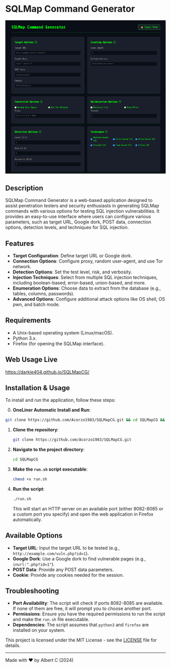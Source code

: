 # SQLMap Command Generator
<img alt="SQLMap Command Generator By Darkie" src="image_sqlmapcg.png"> </img>

## Description

SQLMap Command Generator is a web-based application designed to assist penetration testers and security enthusiasts in generating SQLMap commands with various options for testing SQL injection vulnerabilities. It provides an easy-to-use interface where users can configure various parameters, such as target URL, Google dork, POST data, connection options, detection levels, and techniques for SQL injection.

## Features

- **Target Configuration**: Define target URL or Google dork.
- **Connection Options**: Configure proxy, random user-agent, and use Tor network.
- **Detection Options**: Set the test level, risk, and verbosity.
- **Injection Techniques**: Select from multiple SQL injection techniques, including boolean-based, error-based, union-based, and more.
- **Enumeration Options**: Choose data to extract from the database (e.g., tables, columns, passwords).
- **Advanced Options**: Configure additional attack options like OS shell, OS pwn, and batch mode.

## Requirements

- A Unix-based operating system (Linux/macOS).
- Python 3.x.
- Firefox (for opening the SQLMap interface).


## Web Usage Live

https://darkie404.github.io/SQLMapCG/


## Installation & Usage

To install and run the application, follow these steps:

0. **OneLiner Automatic Install and Run**:

```bash
git clone https://github.com/Acorzo1983/SQLMapCG.git && cd SQLMapCG && chmod +x run.sh && ./run.sh
```

1. **Clone the repository**:

   ```bash
   git clone https://github.com/Acorzo1983/SQLMapCG.git
   ```

2. **Navigate to the project directory**:

   ```bash
   cd SQLMapCG
   ```

3. **Make the `run.sh` script executable**:

   ```bash
   chmod +x run.sh
   ```

4. **Run the script**:

   ```bash
   ./run.sh
   ```

   This will start an HTTP server on an available port (either 8082-8085 or a custom port you specify) and open the web application in Firefox automatically.

## Available Options

- **Target URL**: Input the target URL to be tested (e.g., `http://example.com/vuln.php?id=1`).
- **Google Dork**: Use a Google dork to find vulnerable pages (e.g., `inurl:".php?id=1"`).
- **POST Data**: Provide any POST data parameters.
- **Cookie**: Provide any cookies needed for the session.

## Troubleshooting

- **Port Availability**: The script will check if ports 8082-8085 are available. If none of them are free, it will prompt you to choose another port.
- **Permissions**: Ensure you have the required permissions to run the script and make the `run.sh` file executable.
- **Dependencies**: The script assumes that `python3` and `firefox` are installed on your system.

This project is licensed under the MIT License - see the [LICENSE](LICENSE) file for details.

---

Made with ❤️ by Albert C (2024)
